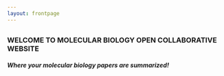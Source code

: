 ```yaml
---
layout: frontpage
---
```

## 
### WELCOME TO MOLECULAR BIOLOGY OPEN COLLABORATIVE WEBSITE 
#### _Where your molecular biology papers are summarized!_


